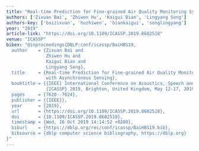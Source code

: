 ```yaml
---
title: "Real-time Prediction for Fine-grained Air Quality Monitoring System with Asynchronous Sensing"
authors: ['Zixuan Bai', 'Zhiwen Hu', 'Kaigui Bian', 'Lingyang Song']
authors-key: ['baizixuan', 'huzhiwen', 'biankaigui', 'songlingyang']
year: "2019"
article-link: "https://doi.org/10.1109/ICASSP.2019.8682518"
venue: "ICASSP"
bibex: "@inproceedings{DBLP:conf/icassp/BaiHBS19,
  author    = {Zixuan Bai and
               Zhiwen Hu and
               Kaigui Bian and
               Lingyang Song},
  title     = {Real-time Prediction for Fine-grained Air Quality Monitoring System
               with Asynchronous Sensing},
  booktitle = {{IEEE} International Conference on Acoustics, Speech and Signal Processing,
               {ICASSP} 2019, Brighton, United Kingdom, May 12-17, 2019},
  pages     = {7620--7624},
  publisher = {{IEEE}},
  year      = {2019},
  url       = {https://doi.org/10.1109/ICASSP.2019.8682518},
  doi       = {10.1109/ICASSP.2019.8682518},
  timestamp = {Wed, 16 Oct 2019 14:14:52 +0200},
  biburl    = {https://dblp.org/rec/conf/icassp/BaiHBS19.bib},
  bibsource = {dblp computer science bibliography, https://dblp.org}
}"
---
```

